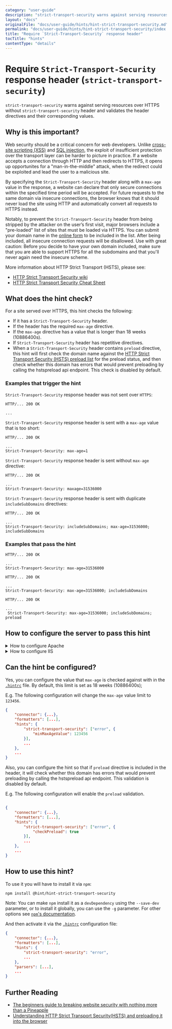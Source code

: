 ```yaml
---
category: "user-guide"
description: "strict-transport-security warns against serving resources overHTTPS without strict-transport-security header and validates theheader directives and their corresponding values."
layout: "docs"
originalFile: "docs/user-guide/hints/hint-strict-transport-security.md"
permalink: "docs/user-guide/hints/hint-strict-transport-security/index.html"
title: "Require `Strict-Transport-Security` response header"
tocTitle: "hints"
contentType: "details"
---
```

# Require `Strict-Transport-Security` response header (`strict-transport-security`)

`strict-transport-security` warns against serving resources over
HTTPS without `strict-transport-security` header and validates the
header directives and their corresponding values.

## Why is this important?

Web security should be a critical concern for web developers.
Unlike [cross-site scripting (XSS)][xss] and [SQL injection][sql
injection], the exploit of insufficient protection over the transport
layer can be harder to picture in practice. If a website accepts
a connection through HTTP and then redirects to HTTPS, it opens up
opportunites for a "man-in-the-middle" attack, when the redirect could
be exploited and lead the user to a malicious site.

By specifying the `Strict-Transport-Security` header along with a
`max-age` value in the response, a website can declare that
only secure connections within the specified time period will be
accepted. For future requests to the same domain via insecure
connections, the browser knows that it should never load the site using
HTTP and automatically convert all requests to HTTPS instead.

Notably, to prevent the `Strict-Transport-Security` header from being
stripped by the attacker on the user’s first visit, major browsers
include a "pre-loaded" list of sites that must be loaded via HTTPS.
You can submit your domain name in the [online form][preload form]
to be included in the list. After being included, all insecure
connection requests will be disallowed. Use with great caution:
Before you decide to have your own domain included, make sure that
you are able to support HTTPS for all the subdomains and that you'll
never again need the insecure scheme.

More information about HTTP Strict Transport (HSTS), please see:

* [HTTP Strict Transport Security wiki][hsts wiki]
* [HTTP Strict Transport Security Cheat Sheet][hsts cheat sheat]

## What does the hint check?

For a site served over HTTPS, this hint checks the following:

* If it has a `Strict-Transport-Security` header.
* If the header has the required `max-age` directive.
* If the `max-age` directive has a value that is longer than
  18 weeks (10886400s).
* If `Strict-Transport-Security` header has repetitive directives.
* When a `Strict-Transport-Security` header contains `preload`
  directive, this hint will first check the domain name against the
  [HTTP Strict Transport Security (HSTS) preload list][preload list]
  for the preload status, and then check whether this domain has errors
  that would prevent preloading by calling the hstspreload api
  endpoint. This check is disabled by default.

### Examples that **trigger** the hint

`Strict-Transport-Security` response header was not sent over `HTTPS`:

```text
HTTP/... 200 OK

...
```

`Strict-Transport-Security` response header is sent with a `max-age`
value that is too short:

```text
HTTP/... 200 OK

...
Strict-Transport-Security: max-age=1
```

`Strict-Transport-Security` response header is sent without `max-age`
directive:

```text
HTTP/... 200 OK

...
Strict-Transport-Security: maxage=31536000
```

`Strict-Transport-Security` response header is sent with duplicate
`includeSubDomains` directives:

```text
HTTP/... 200 OK

...
Strict-Transport-Security: includeSubDomains; max-age=31536000; includeSubDomains
```

### Examples that **pass** the hint

```text
HTTP/... 200 OK

...
Strict-Transport-Security: max-age=31536000
```

```text
HTTP/... 200 OK

...
Strict-Transport-Security: max-age=31536000; includeSubDomains
```

```text
HTTP/... 200 OK

...
 Strict-Transport-Security: max-age=31536000; includeSubDomains; preload
```

## How to configure the server to pass this hint

<!-- markdownlint-disable MD033 -->
<details><summary>How to configure Apache</summary>

Apache can be configured to serve resources with the
`Strict-Transport-Security` header with a specific value
using the [`Header` directive][header directive], e.g.:

```apache
<IfModule mod_headers.c>
    Header always set Strict-Transport-Security "max-age=31536000; includeSubDomains; preload"
</IfModule>
```

Note that:

* The above snippet works with Apache `v2.2.0+`, but you need to have
  [`mod_headers`][mod_headers] [enabled][how to enable apache modules]
  in order for it to take effect.

* If you have access to the [main Apache configuration file][main
  apache conf file] (usually called `httpd.conf`), you should add
  the logic in, for example, a [`<Directory>`][apache directory]
  section in that file. This is usually the recommended way as
  [using `.htaccess` files slows down][htaccess is slow] Apache!

  If you don't have access to the main configuration file (quite
  common with hosting services), add the snippets in a `.htaccess`
  file in the root of the web site/app.

</details>
<details><summary>How to configure IIS</summary>

IIS can be configured to serve resources with the `Strict-Transport-Security`
header with a specific value using the [`<customHeader> element`][customHeader].
E.g.:

```xml
<configuration>
     <system.webServer>
        <httpProtocol>
             <customHeaders>
                <add name="Strict-Transport-Security" value="max-age=31536000"/>
             </customHeaders>
         </httpProtocol>
    </system.webServer>
</configuration>
```

Note that:

* The above snippet works with IIS 7+.
* You should use the above snippet in the `web.config` of your
  application.

</details>

<!-- markdownlint-enable MD033 -->

## Can the hint be configured?

Yes, you can configure the value that `max-age` is checked against
with in the [`.hintrc`][hintrc] file. By default, this limit
is set as 18 weeks (10886400s);

E.g. The following configuration will change the `max-age` value
limit to `123456`.

```json
{
    "connector": {...},
    "formatters": [...],
    "hints": {
        "strict-transport-security": ["error", {
            "minMaxAgeValue": 123456
        }],
        ...
    },
    ...
}
```

Also, you can configure the hint so that if `preload` directive is
included in the header, it will check whether this domain has errors
that would prevent preloading by calling the hstspreload api endpoint.
This validation is disabled by default.

E.g. The following configuration will enable the `preload` validation.

```json

{
    "connector": {...},
    "formatters": [...],
    "hints": {
        "strict-transport-security": ["error", {
            "checkPreload": true
        }],
        ...
    },
    ...
}
```

## How to use this hint?

To use it you will have to install it via `npm`:

```bash
npm install @hint/hint-strict-transport-security
```

Note: You can make `npm` install it as a `devDependency` using the
`--save-dev` parameter, or to install it globally, you can use the
`-g` parameter. For other options see [`npm`'s
documentation](https://docs.npmjs.com/cli/install).

And then activate it via the [`.hintrc`][hintrc] configuration file:

```json
{
    "connector": {...},
    "formatters": [...],
    "hints": {
        "strict-transport-security": "error",
        ...
    },
    "parsers": [...],
    ...
}
```

## Further Reading

* [The beginners guide to breaking website security with nothing more than a Pineapple][pineapple]
* [Understanding HTTP Strict Transport Security(HSTS) and preloading it into the browser][understading hsts]

<!-- Link labels: -->

[hsts cheat sheat]: https://www.owasp.org/index.php/HTTP_Strict_Transport_Security_Cheat_Sheet
[hsts wiki]: https://en.wikipedia.org/wiki/HTTP_Strict_Transport_Security
[pineapple]: https://www.troyhunt.com/the-beginners-guide-to-breaking-website/
[preload form]:https://hstspreload.org/
[preload list]:https://cs.chromium.org/codesearch/f/chromium/src/net/http/transport_security_state_static.json
[hintrc]: https://webhint.io/docs/user-guide/further-configuration/hintrc-formats/
[sql injection]: https://www.owasp.org/index.php/SQL_Injection
[understading hsts]: https://www.troyhunt.com/understanding-http-strict-transport/
[xss]: https://www.owasp.org/index.php/Cross-site_Scripting_%28XSS%29

<!-- Apache links -->

[apache directory]: https://httpd.apache.org/docs/current/mod/core.html#directory
[header directive]: https://httpd.apache.org/docs/current/mod/mod_headers.html#header
[how to enable apache modules]: https://github.com/h5bp/server-configs-apache/wiki/How-to-enable-Apache-modules
[htaccess is slow]: https://httpd.apache.org/docs/current/howto/htaccess.html#when
[main apache conf file]: https://httpd.apache.org/docs/current/configuring.html#main
[mod_headers]: https://httpd.apache.org/docs/current/mod/mod_headers.html
[mod_mime]: https://httpd.apache.org/docs/current/mod/mod_mime.html

<!-- IIS links -->

[customHeader]: https://docs.microsoft.com/en-us/iis/configuration/system.webserver/httpprotocol/customheaders/
